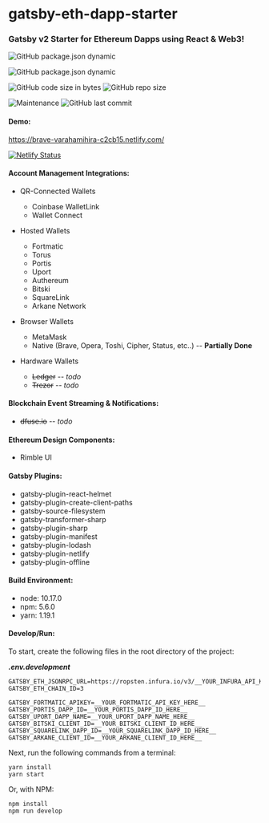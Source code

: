 # gatsby-eth-dapp-starter
### **Gatsby v2** Starter for **Ethereum Dapps** using **React** & **Web3**!

![GitHub package.json dynamic](https://img.shields.io/github/package-json/version/robsecord/gatsby-eth-dapp-starter)

![GitHub package.json dynamic](https://img.shields.io/github/package-json/keywords/robsecord/gatsby-eth-dapp-starter)

![GitHub code size in bytes](https://img.shields.io/github/languages/code-size/robsecord/gatsby-eth-dapp-starter)
![GitHub repo size](https://img.shields.io/github/repo-size/robsecord/gatsby-eth-dapp-starter)

![Maintenance](https://img.shields.io/maintenance/yes/2019)
![GitHub last commit](https://img.shields.io/github/last-commit/robsecord/gatsby-eth-dapp-starter)


#### **Demo:**
https://brave-varahamihira-c2cb15.netlify.com/

[![Netlify Status](https://api.netlify.com/api/v1/badges/cd097e47-9299-46cd-9365-67c4047decc6/deploy-status)](https://app.netlify.com/sites/brave-varahamihira-c2cb15/deploys)


#### **Account Management Integrations:**

- QR-Connected Wallets
    - Coinbase WalletLink
    - Wallet Connect

- Hosted Wallets
    - Fortmatic
    - Torus
    - Portis
    - Uport
    - Authereum
    - Bitski
    - SquareLink
    - Arkane Network
    
- Browser Wallets
    - MetaMask
    - Native (Brave, Opera, Toshi, Cipher, Status, etc..) -- **Partially Done**

- Hardware Wallets
    - ~~Ledger~~ -- _todo_
    - ~~Trezor~~ -- _todo_

#### **Blockchain Event Streaming & Notifications:**
- ~~dfuse.io~~ -- _todo_

#### **Ethereum Design Components:**
- Rimble UI

#### **Gatsby Plugins:**
- gatsby-plugin-react-helmet
- gatsby-plugin-create-client-paths
- gatsby-source-filesystem
- gatsby-transformer-sharp
- gatsby-plugin-sharp
- gatsby-plugin-manifest
- gatsby-plugin-lodash
- gatsby-plugin-netlify
- gatsby-plugin-offline      

#### **Build Environment:**
- node: 10.17.0
- npm: 5.6.0
- yarn: 1.19.1

#### **Develop/Run:**

To start, create the following files in the root directory of the project:

**_.env.development_**

    GATSBY_ETH_JSONRPC_URL=https://ropsten.infura.io/v3/__YOUR_INFURA_API_KEY_HERE__
    GATSBY_ETH_CHAIN_ID=3
    
    GATSBY_FORTMATIC_APIKEY=__YOUR_FORTMATIC_API_KEY_HERE__
    GATSBY_PORTIS_DAPP_ID=__YOUR_PORTIS_DAPP_ID_HERE__
    GATSBY_UPORT_DAPP_NAME=__YOUR_UPORT_DAPP_NAME_HERE__
    GATSBY_BITSKI_CLIENT_ID=__YOUR_BITSKI_CLIENT_ID_HERE__
    GATSBY_SQUARELINK_DAPP_ID=__YOUR_SQUARELINK_DAPP_ID_HERE__
    GATSBY_ARKANE_CLIENT_ID=__YOUR_ARKANE_CLIENT_ID_HERE__

Next, run the following commands from a terminal:

    yarn install
    yarn start

Or, with NPM:

    npm install
    npm run develop
